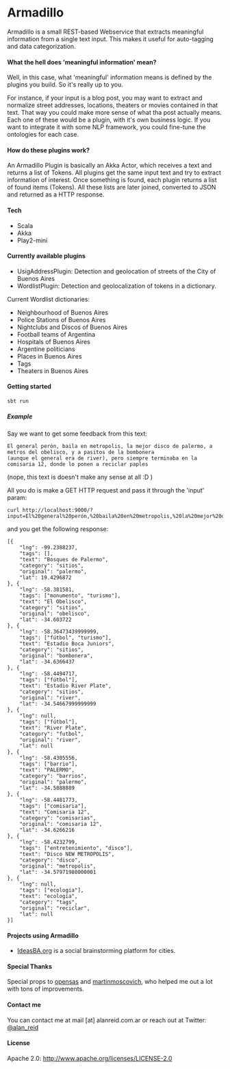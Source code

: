 Armadillo
===========

Armadillo is a small REST-based Webservice that extracts meaningful information from a single text input. This makes it useful for auto-tagging and data categorization.

#### What the hell does 'meaningful information' mean?
Well, in this case, what 'meaningful' information means is defined by the plugins you build. So it's really up to you. 

For instance, if your input is a blog post, you may want to extract and normalize street addresses, locations, theaters or movies contained in that text. That way you could make more sense of what tha post actually means. Each one of these would be a plugin, with it's own business logic. If you want to integrate it with some NLP framework, you could fine-tune the ontologies for each case.

#### How do these plugins work?
An Armadillo Plugin is basically an Akka Actor, which receives a text and returns a list of Tokens.
All plugins get the same input text and try to extract information of interest. Once something is found, each plugin returns a list of found items (Tokens).
All these lists are later joined, converted to JSON and returned as a HTTP response.

#### Tech
* Scala 
* Akka
* Play2-mini

#### Currently available plugins
* UsigAddressPlugin: Detection and geolocation of streets of the City of Buenos Aires
* WordlistPlugin: Detection and geolocalization of tokens in a dictionary. 

Current Wordlist dictionaries:
  * Neighbourhood of Buenos Aires
  * Police Stations of Buenos Aires
  * Nightclubs and Discos of Buenos Aires
  * Football teams of Argentina
  * Hospitals of Buenos Aires
  * Argentine politicians
  * Places in Buenos Aires
  * Tags
  * Theaters in Buenos Aires

#### Getting started

```
sbt run
```

##### Example

Say we want to get some feedback from this text:
```
El general perón, baila en metropolis, la mejor disco de palermo, a metros del obelisco, y a pasitos de la bombonera 
(aunque el general era de river), pero siempre terminaba en la comisaria 12, donde lo ponen a reciclar paples
```
(nope, this text is doesn't make any sense at all :D )

All you do is make a GET HTTP request and pass it through the 'input' param:
```
curl http://localhost:9000/?input=El%20general%20perón,%20baila%20en%20metropolis,%20la%20mejor%20disco%20de%20palermo,%20a%20metros%20del%20obelisco,%20y%20a%20pasitos%20de%20la%20bombonera%20(aunque%20el%20general%20era%20de%20river),%20pero%20siempre%20terminaba%20en%20la%20comisaria%2012,%20donde%20lo%20ponen%20a%20reciclar%20paples
```

and you get the following response:
```
[{
    "lng": -99.2388237,
    "tags": [],
    "text": "Bosques de Palermo",
    "category": "sitios",
    "original": "palermo",
    "lat": 19.4296872
}, {
    "lng": -58.381581,
    "tags": ["monumento", "turismo"],
    "text": "El Obelisco",
    "category": "sitios",
    "original": "obelisco",
    "lat": -34.603722
}, {
    "lng": -58.36473439999999,
    "tags": ["fútbol", "turismo"],
    "text": "Estadio Boca Juniors",
    "category": "sitios",
    "original": "bombonera",
    "lat": -34.6366437
}, {
    "lng": -58.4494717,
    "tags": ["fútbol"],
    "text": "Estadio River Plate",
    "category": "sitios",
    "original": "river",
    "lat": -34.54667999999999
}, {
    "lng": null,
    "tags": ["fútbol"],
    "text": "River Plate",
    "category": "futbol",
    "original": "river",
    "lat": null
}, {
    "lng": -58.4305556,
    "tags": ["barrio"],
    "text": "PALERMO",
    "category": "barrios",
    "original": "palermo",
    "lat": -34.5888889
}, {
    "lng": -58.4481773,
    "tags": ["comisaria"],
    "text": "Comisaria 12",
    "category": "comisarias",
    "original": "comisaria 12",
    "lat": -34.6266216
}, {
    "lng": -58.4232799,
    "tags": ["entretenimiento", "disco"],
    "text": "Disco NEW METROPOLIS",
    "category": "disco",
    "original": "metropolis",
    "lat": -34.57971980000001
}, {
    "lng": null,
    "tags": ["ecologia"],
    "text": "ecología",
    "category": "tags",
    "original": "reciclar",
    "lat": null
}]
```


#### Projects using Armadillo
* [IdeasBA.org](http://ideasba.org) is a social brainstorming platform for cities.


#### Special Thanks
Special props to [opensas](http://github.com/opensas) and [martinmoscovich](http://github.com/martinmoscovich), who helped me out a lot with tons of improvements. 


#### Contact me
You can contact me at mail [at] alanreid.com.ar or reach out at Twitter: [@alan_reid](http://twitter.com/alan_reid)

#### License
Apache 2.0: http://www.apache.org/licenses/LICENSE-2.0